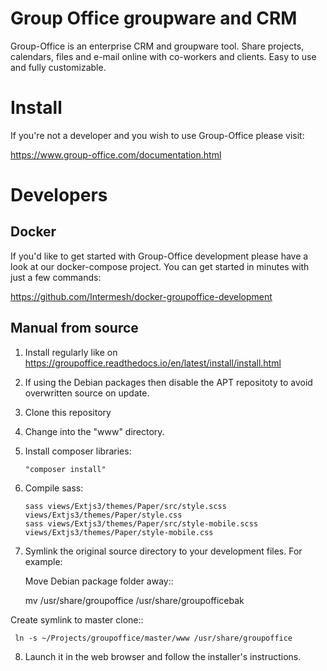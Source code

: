 # Group Office groupware and CRM

Group-Office is an enterprise CRM and groupware tool. 
Share projects, calendars, files and e-mail online with co-workers and clients. 
Easy to use and fully customizable.

# Install

If you're not a developer and you wish to use Group-Office please visit:

https://www.group-office.com/documentation.html

# Developers

## Docker
If you'd like to get started with Group-Office development please have a look at
our docker-compose project. You can get started in minutes with just a few commands:

https://github.com/Intermesh/docker-groupoffice-development

## Manual from source

1. Install regularly like on https://groupoffice.readthedocs.io/en/latest/install/install.html
2. If using the Debian packages then disable the APT repositoty to avoid overwritten source on update.
3. Clone this repository
4. Change into the "www" directory.
5. Install composer libraries: 
   ```
   "composer install"
   ```
6. Compile sass: 
   ```
   sass views/Extjs3/themes/Paper/src/style.scss views/Extjs3/themes/Paper/style.css
   sass views/Extjs3/themes/Paper/src/style-mobile.scss views/Extjs3/themes/Paper/style-mobile.css
   ```
7. Symlink the original source directory to your development files. For example:

   Move Debian package folder away::
      
      mv /usr/share/groupoffice /usr/share/groupofficebak
      
  Create symlink to master clone::
  
     ln -s ~/Projects/groupoffice/master/www /usr/share/groupoffice
     
8. Launch it in the web browser and follow the installer's instructions.

